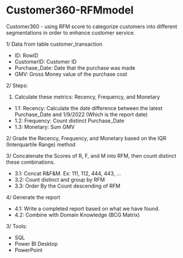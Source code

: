# Customer360-RFMmodel
Customer360 - using RFM score to categorize customers into different segmentations in order to enhance customer service.

1/ Data from table customer_transaction
- ID: RowID
- CustomerID: Customer ID
- Purchase_Date: Date that the purchase was made
- GMV: Gross Money value of the purchase cost

2/ Steps:
1. Calculate these metrics: Recency, Frequency, and Monetary
- 1.1: Recency: Calculate the date difference between the latest Purchase_Date and 1/9/2022 (Which is the report date)
- 1.2: Frequency: Count distinct Purchase_Date
- 1.3: Monetary: Sum GMV

2/ Grade the Recency, Frequency, and Monetary based on the IQR (Interquartile Range) method

3/ Concatenate the Scores of R, F, and M into RFM, then count distinct these combinations.
- 3.1: Concat R&F&M. Ex: 111, 112, 444, 443, ...
- 3.2: Count distinct and group by RFM
- 3.3: Order By the Count descending of RFM

4/ Generate the report
- 4.1: Write a completed report based on what we have found.
- 4.2: Combine with Domain Knowledge (BCG Matrix)

3/ Tools:
- SQL
- Power BI Desktop
- PowerPoint
